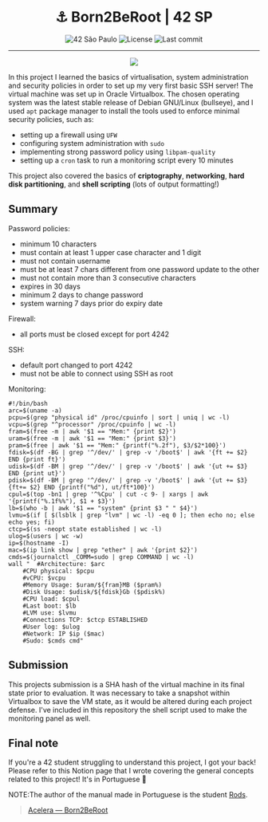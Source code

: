 <div align = center>

# :anchor: Born2BeRoot | 42 SP

![42 São Paulo](https://img.shields.io/badge/42-SP-1E2952)
![License](https://img.shields.io/github/license/mendes-jv/libft?color=dark-green)
![Last commit](https://img.shields.io/github/last-commit/mendes-jv/libft?color=dark-green)

</div>

---

<div align = center>

![](https://game.42sp.org.br//static/assets/achievements/born2beroote.png)


</div>

In this project I learned the basics of virtualisation, system administration and security policies in order to set up my very first basic SSH server!
The virtual machine was set up in Oracle Virtualbox. The chosen operating system was the latest stable release of Debian GNU/Linux (bullseye), and I used `apt` package manager to install the tools used to enforce minimal security policies, such as:
- setting up a firewall using `UFW`
- configuring system administration with `sudo`
- implementing strong password policy using `libpam-quality`
- setting up a `cron` task to run a monitoring script every 10 minutes

This project also covered the basics of **criptography**, **networking**, **hard disk partitioning**, and **shell scripting** (lots of output formatting!)

## Summary
Password policies:
- minimum 10 characters
- must contain at least 1 upper case character and 1 digit
- must not contain username
- must be at least 7 chars different from one password update to the other
- must not contain more than 3 consecutive characters
- expires in 30 days
- minimum 2 days to change password
- system warning 7 days prior do expiry date

Firewall:
- all ports must be closed except for port 4242 

SSH:
- default port changed to port 4242
- must not be able to connect using SSH as root

Monitoring:

```pthon
#!/bin/bash
arc=$(uname -a)
pcpu=$(grep "physical id" /proc/cpuinfo | sort | uniq | wc -l) 
vcpu=$(grep "^processor" /proc/cpuinfo | wc -l)
fram=$(free -m | awk '$1 == "Mem:" {print $2}')
uram=$(free -m | awk '$1 == "Mem:" {print $3}')
pram=$(free | awk '$1 == "Mem:" {printf("%.2f"), $3/$2*100}')
fdisk=$(df -BG | grep '^/dev/' | grep -v '/boot$' | awk '{ft += $2} END {print ft}')
udisk=$(df -BM | grep '^/dev/' | grep -v '/boot$' | awk '{ut += $3} END {print ut}')
pdisk=$(df -BM | grep '^/dev/' | grep -v '/boot$' | awk '{ut += $3} {ft+= $2} END {printf("%d"), ut/ft*100}')
cpul=$(top -bn1 | grep '^%Cpu' | cut -c 9- | xargs | awk '{printf("%.1f%%"), $1 + $3}')
lb=$(who -b | awk '$1 == "system" {print $3 " " $4}')
lvmu=$(if [ $(lsblk | grep "lvm" | wc -l) -eq 0 ]; then echo no; else echo yes; fi)
ctcp=$(ss -neopt state established | wc -l)
ulog=$(users | wc -w)
ip=$(hostname -I)
mac=$(ip link show | grep "ether" | awk '{print $2}')
cmds=$(journalctl _COMM=sudo | grep COMMAND | wc -l)
wall "	#Architecture: $arc
	#CPU physical: $pcpu
	#vCPU: $vcpu
	#Memory Usage: $uram/${fram}MB ($pram%)
	#Disk Usage: $udisk/${fdisk}Gb ($pdisk%)
	#CPU load: $cpul
	#Last boot: $lb
	#LVM use: $lvmu
	#Connections TCP: $ctcp ESTABLISHED
	#User log: $ulog
	#Network: IP $ip ($mac)
	#Sudo: $cmds cmd"

```

## Submission 
This projects submission is a SHA hash of the virtual machine in its final state prior to evaluation. It was necessary to take a snapshot within Virtualbox to save the VM state, as it would be altered during each project defense.
I've included in this repository the shell script used to make the monitoring panel as well.

## Final note
If you're a 42 student struggling to understand this project, I got your back! Please refer to this Notion page that I wrote covering the general concepts related to this project! It's in Portuguese :cactus:

NOTE:The author of the manual made in Portuguese is the student [Rods](https://github.com/rodsmade).

> [Acelera — Born2BeRoot](https://rodsmade.notion.site/Acelera-Born2BeRoot-99adac7a7bdc4bbf81b4eaf977625d5c)